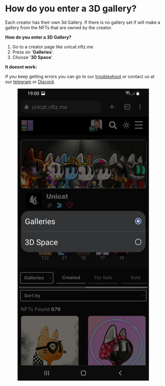 # How do you enter a 3D gallery?

Each creator has their own 3d Gallery. If there is no gallery set if will make a gallery from the NFTs that are owned by the creator.



**How do you enter a 3D Gallery?**

1. Go to a creator page like unicat.nftz.me&#x20;
2. Press on '**Galleries**'.
3. Choose '**3D Space**'.



**It doesnt work:**

If you keep getting errors you can go to our [troubleshoot](../../troubleshoot/troubleshoot.md) or contact us at our [telegram](https://t.me/+qdNeX8CYB\_swZTQx) or [Discord](https://discord.gg/jQ34WMMZce).&#x20;

<figure><img src="../../.gitbook/assets/3D gallery.jpg" alt=""><figcaption></figcaption></figure>
